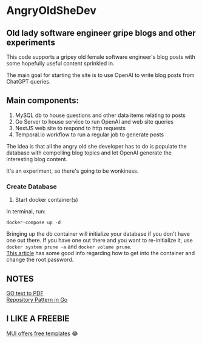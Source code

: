# AngryOldSheDev


## Old lady software engineer gripe blogs and other experiments ##

This code supports a gripey old female software engineer's blog posts with
some hopefully useful content sprinkled in.  

The main goal for starting the site is to use OpenAI to write blog posts
from ChatGPT queries.

## Main components: ##

1.  MySQL db to house questions and other data items relating to posts
2.  Go Server to house service to run OpenAI and web site queries
3.  NextJS web site to respond to http requests
4.  Temporal.io workflow to run a regular job to generate posts

The idea is that all the angry old she developer has to do is populate the
database with compelling blog topics and let OpenAI generate the interesting blog content.  

It's an experiment, so there's going to be wonkiness.

### Create Database ###
1.  Start docker container(s)

In terminal, run:
```
docker-compose up -d
```
Bringing up the db container will initialize your database if you don't have one out there.  If you have one out there and you want to re-initialize it, use ```docker system prune -a``` and ```docker volume prune```.\
[This article](https://hevodata.com/learn/docker-mysql/) has some good info regarding how to get into the container and change the root password.



## NOTES ##
[GO text to PDF](https://blog.logrocket.com/converting-text-file-pdf-go/)\
[Repository Pattern in Go](https://techinscribed.com/different-approaches-to-pass-database-connection-into-controllers-in-golang/?source=post_page-----d22d3fa76d91--------------------------------)

## I LIKE A FREEBIE ##
[MUI offers free templates](https://mui.com/material-ui/getting-started/templates/) :joy:
